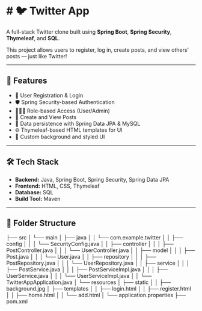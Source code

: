 # # 🐦 Twitter App

A full-stack Twitter clone built using **Spring Boot**, **Spring Security**, **Thymeleaf**, and **SQL**.

This project allows users to register, log in, create posts, and view others' posts — just like Twitter!

---

## 🚀 Features

- 🔐 User Registration & Login
- 🛡️ Spring Security-based Authentication
- 🧑‍🤝‍🧑 Role-based Access (User/Admin)
- 📝 Create and View Posts
- 💾 Data persistence with Spring Data JPA & MySQL
- 🌐 Thymeleaf-based HTML templates for UI
- 📸 Custom background and styled UI

---

## 🛠️ Tech Stack

- **Backend:** Java, Spring Boot, Spring Security, Spring Data JPA
- **Frontend:** HTML, CSS, Thymeleaf
- **Database:** SQL
- **Build Tool:** Maven

---

## 📁 Folder Structure
├── src │ └── main │ ├── java │ │ └── com.example.twitter │ │ ├── config │ │ │ └── SecurityConfig.java │ │ ├── controller │ │ │ ├── PostController.java │ │ │ └── UserController.java │ │ ├── model │ │ │ ├── Post.java │ │ │ └── User.java │ │ ├── repository │ │ │ ├── PostRepository.java │ │ │ └── UserRepository.java │ │ ├── service │ │ │ ├── PostService.java │ │ │ ├── PostServiceImpl.java │ │ │ ├── UserService.java │ │ │ └── UserServiceImpl.java │ │ └── TwitterAppApplication.java │ └── resources │ ├── static │ │ ├── background.jpg │ ├── templates │ │ ├── login.html │ │ ├── register.html │ │ ├── home.html │ │ └── add.html │ └── application.properties ├── pom.xml
